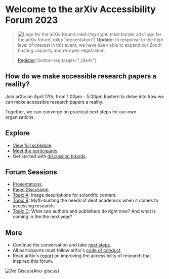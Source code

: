 # Welcome to the arXiv Accessibility Forum 2023

> ![Logo for the arXiv forum](../../assets/arxiv-lockup-forum-bgcolor.png){.mkd-img-right .mkd-border alt='logo for the arXiv forum' role="presentation"}
> **Update:** In response to the high level of interest in this event, we have been able to expand our Zoom hosting capacity and re-open registration:
>
> [Register](https://cornell.ca1.qualtrics.com/jfe/form/SV_br1lFL94OVQB5nE){.button-reg target="_blank"}

## How do we make accessible research papers a reality?

Join arXiv on April 17th, from 1:00pm - 5:00pm Eastern to delve into how we can make accessible research papers a reality.

Together, we can converge on practical next steps for our own organizations.
<div style="clear:both;"></div>

## Explore
- [View full schedule](schedule.md).
- [Meet the participants](participants.md).
- Get started with [discussion boards](getting-started.md).

## Forum Sessions
- [Presentations](presentations.md).
- [Panel Discussion](panel.md).
- [Topic A](alt-descriptions.md): Image descriptions for scientific content.
- [Topic B](mythbusting-deaf-needs.md): Myth-busting the needs of deaf academics when it comes to accessing research.
- [Topic C](authoring-and-publishing.md): What can authors and publishers do right now? And what is coming in the the next year?

## More
- Continue the conversation and take [next steps](next-steps.md).
- All participants must follow arXiv's [code of conduct](https://info.arxiv.org/help/policies/code_of_conduct.html#inclusiveness-and-respect).
- Read arXiv's [report](
https://info.arxiv.org/about/accessibility_research_report.html) on improving the accessibility of research that inspired this forum.

![No Giscus](){#no-giscus}
